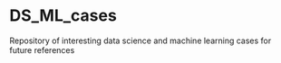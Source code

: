# DS_ML_cases
Repository of interesting data science and machine learning cases for future references

